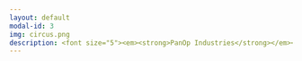 ```yaml
---
layout: default
modal-id: 3
img: circus.png
description: <font size="5"><em><strong>PanOp Industries</strong></em><br>Recent acceptance to the RoboPhilosophy Conference 2024 <br>2024 RPI Student Film Festival Winner - Best Screenplay, Best Acting<br><iframe width="320" height="192" src="https://www.youtube.com/embed/i4NaOy46XXo?si=7up9KGU0HasCbS2r"title="YouTube video player" frameborder="0" allow="accelerometer; autoplay; clipboard-write; encrypted-media; gyroscope; picture-in-picture; web-share" referrerpolicy="strict-origin-when-cross-origin" allowfullscreen></iframe><br><br><br><em><strong>Four Games Lobby</strong></em><br><p><a href="https://bowerj6.itch.io/four-games-lobby"><font color="#0000ff">Link to Game on Itch.io</font></a></p>Intro to Game Programming Final Project<br><img src="https://raw.githubusercontent.com/janine-bower/janine-bower.github.io/master/img/Four%20Games%20Lobby.png"><br><br><em><strong>(Y)our Future</strong></em><br>Topics in Games Research - Eco Resilience<br><em>Dying Light 2 </em>Machinima Project<br><iframe width="320" height="192" src="https://www.youtube.com/embed/21qQf2HW02E?si=a2rsBWN01ZBZKnQf" title="YouTube video player" frameborder="0" allow="accelerometer; autoplay; clipboard-write; encrypted-media; gyroscope; picture-in-picture; web-share" referrerpolicy="strict-origin-when-cross-origin" allowfullscreen></iframe><br><br><br><em><strong>Enacting Multiple Subjectivities - </em><br>Baldur’s Gate 3<em><br>and the Performance of the (Multi)Self</strong></em><br><iframe width="320" height="192" src="https://www.youtube.com/embed/LBOk4nyLLmQ?si=Uoh4pCH011Vckupt" title="YouTube video player" frameborder="0" allow="accelerometer; autoplay; clipboard-write; encrypted-media; gyroscope; picture-in-picture; web-share" referrerpolicy="strict-origin-when-cross-origin" allowfullscreen></iframe><br><br><br><em><strong>Shattered Memories -<br>Hybrid AI Audiovisual Experiment</strong></em><br><iframe width="320" height="192" src="https://www.youtube.com/embed/cSTFBXsJ-oI?si=SNb0gyYXmh1bEIc5" title="YouTube video player" frameborder="0" allow="accelerometer; autoplay; clipboard-write; encrypted-media; gyroscope; picture-in-picture; web-share" referrerpolicy="strict-origin-when-cross-origin" allowfullscreen></iframe><br><br><br><em><strong>Topics in Games Research -<br>AI Audio Systems Final Review Paper</strong></em><br><iframe width="320" height="192" src="https://www.youtube.com/embed/8qhB7PZdSE0?si=BU9-Xzt1EHoZeymy" title="YouTube video player" frameborder="0" allow="accelerometer; autoplay; clipboard-write; encrypted-media; gyroscope; picture-in-picture; web-share" referrerpolicy="strict-origin-when-cross-origin" allowfullscreen></iframe><br><br><br><em><strong>Sailor's Delight</strong></em><br>Original Poetry (Written and Performed)<br><iframe width="320" height="192" src="https://www.youtube.com/embed/pb5_KT0apek?si=Ay2PlbUElLTBQ_ec" title="YouTube video player" frameborder="0" allow="accelerometer; autoplay; clipboard-write; encrypted-media; gyroscope; picture-in-picture; web-share" referrerpolicy="strict-origin-when-cross-origin" allowfullscreen></iframe><br><br><br><strong><em>Physicalizing the Panopticon<br>Data Privacy and the 'Art' of Surveillance</em></strong><br><em>The Body Digital - Biopolitics<br>and the New Media - Final Project</em><br>2018 STGlobal Conference - Art Piece Presentation</font><br><iframe width="320" height="192" src="https://www.youtube.com/embed/_wcJ-5yQwGY?si=wkO9LxdEoPi1y2cG" title="YouTube video player" frameborder="0" allow="accelerometer; autoplay; clipboard-write; encrypted-media; gyroscope; picture-in-picture; web-share" referrerpolicy="strict-origin-when-cross-origin" allowfullscreen></iframe>
---
```


